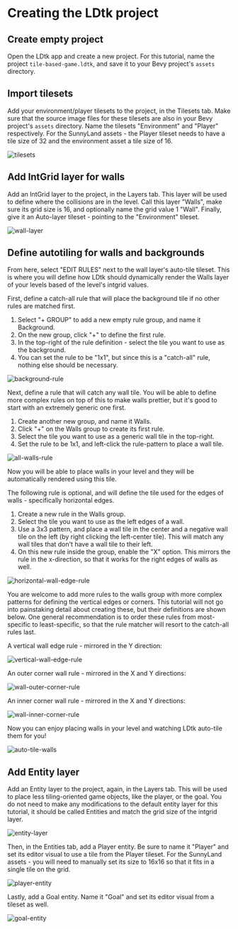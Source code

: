 # Creating the LDtk project

## Create empty project
Open the LDtk app and create a new project.
For this tutorial, name the project `tile-based-game.ldtk`, and save it to your Bevy project's `assets` directory.

## Import tilesets
Add your environment/player tilesets to the project, in the Tilesets tab.
Make sure that the source image files for these tilesets are also in your Bevy project's `assets` directory.
Name the tilesets "Environment" and "Player" respectively.
For the SunnyLand assets - the Player tileset needs to have a tile size of 32 and the environment asset a tile size of 16.

![tilesets](tilesets.png)

## Add IntGrid layer for walls
Add an IntGrid layer to the project, in the Layers tab.
This layer will be used to define where the collisions are in the level.
Call this layer "Walls", make sure its grid size is 16, and optionally name the grid value 1 "Wall".
Finally, give it an Auto-layer tileset - pointing to the "Environment" tileset.

![wall-layer](wall-layer.png)

## Define autotiling for walls and backgrounds
From here, select "EDIT RULES" next to the wall layer's auto-tile tileset.
This is where you will define how LDtk should dynamically render the Walls layer of your levels based of the level's intgrid values.

First, define a catch-all rule that will place the background tile if no other rules are matched first.
1. Select "+ GROUP" to add a new empty rule group, and name it Background.
2. On the new group, click "+" to define the first rule.
3. In the top-right of the rule definition - select the tile you want to use as the background.
4. You can set the rule to be "1x1", but since this is a "catch-all" rule, nothing else should be necessary.

![background-rule](background-rule.png)

Next, define a rule that will catch any wall tile.
You will be able to define more complex rules on top of this to make walls prettier, but it's good to start with an extremely generic one first.
1. Create another new group, and name it Walls.
2. Click "+" on the Walls group to create its first rule.
3. Select the tile you want to use as a generic wall tile in the top-right.
4. Set the rule to be 1x1, and left-click the rule-pattern to place a wall tile.

![all-walls-rule](all-walls-rule.png)

Now you will be able to place walls in your level and they will be automatically rendered using this tile.

The following rule is optional, and will define the tile used for the edges of walls - specifically horizontal edges.
1. Create a new rule in the Walls group.
2. Select the tile you want to use as the left edges of a wall.
3. Use a 3x3 pattern, and place a wall tile in the center and a negative wall tile on the left (by right clicking the left-center tile).
This will match any wall tiles that don't have a wall tile to their left.
4. On this new rule inside the group, enable the "X" option.
This mirrors the rule in the x-direction, so that it works for the right edges of walls as well.

![horizontal-wall-edge-rule](horizontal-wall-edge-rule.png)

You are welcome to add more rules to the walls group with more complex patterns for defining the vertical edges or corners.
This tutorial will not go into painstaking detail about creating these, but their definitions are shown below.
One general recommendation is to order these rules from most-specific to least-specific, so that the rule matcher will resort to the catch-all rules last.

A vertical wall edge rule - mirrored in the Y direction:

![vertical-wall-edge-rule](vertical-wall-edge-rule.png)

An outer corner wall rule - mirrored in the X and Y directions:

![wall-outer-corner-rule](wall-outer-corner-rule.png)

An inner corner wall rule - mirrored in the X and Y directions:

![wall-inner-corner-rule](wall-inner-corner-rule.png)

Now you can enjoy placing walls in your level and watching LDtk auto-tile them for you!

![auto-tile-walls](auto-tile-walls.png)

## Add Entity layer
Add an Entity layer to the project, again, in the Layers tab.
This will be used to place less tiling-oriented game objects, like the player, or the goal.
You do not need to make any modifications to the default entity layer for this tutorial, it should be called Entities and match the grid size of the intgrid layer.

![entity-layer](entities-layer.png)

Then, in the Entities tab, add a Player entity.
Be sure to name it "Player" and set its editor visual to use a tile from the Player tileset.
For the SunnyLand assets - you will need to manually set its size to 16x16 so that it fits in a single tile on the grid.

![player-entity](player-entity.png)

Lastly, add a Goal entity.
Name it "Goal" and set its editor visual from a tileset as well.

![goal-entity](goal-entity.png)
